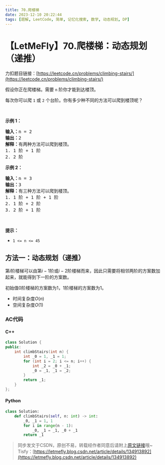 ```yaml
---
title: 70.爬楼梯
date: 2023-12-10 20:22:44
tags: [题解, LeetCode, 简单, 记忆化搜索, 数学, 动态规划, DP]
---
```


# 【LetMeFly】70.爬楼梯：动态规划（递推）

力扣题目链接：[https://leetcode.cn/problems/climbing-stairs/](https://leetcode.cn/problems/climbing-stairs/)

<p>假设你正在爬楼梯。需要 <code>n</code>&nbsp;阶你才能到达楼顶。</p>

<p>每次你可以爬 <code>1</code> 或 <code>2</code> 个台阶。你有多少种不同的方法可以爬到楼顶呢？</p>

<p>&nbsp;</p>

<p><strong>示例 1：</strong></p>

<pre>
<strong>输入：</strong>n = 2
<strong>输出：</strong>2
<strong>解释：</strong>有两种方法可以爬到楼顶。
1. 1 阶 + 1 阶
2. 2 阶</pre>

<p><strong>示例 2：</strong></p>

<pre>
<strong>输入：</strong>n = 3
<strong>输出：</strong>3
<strong>解释：</strong>有三种方法可以爬到楼顶。
1. 1 阶 + 1 阶 + 1 阶
2. 1 阶 + 2 阶
3. 2 阶 + 1 阶
</pre>

<p>&nbsp;</p>

<p><strong>提示：</strong></p>

<ul>
	<li><code>1 &lt;= n &lt;= 45</code></li>
</ul>


    
## 方法一：动态规划（递推）

第$i$阶楼梯可以由第$i-1$阶或$i-2$阶楼梯而来，因此只需要将相邻两阶的方案数加起来，就能得到下一阶的方案数。

初始值$0$阶楼梯的方案数为$1$，$1$阶楼梯的方案数为$1$。

+ 时间复杂度$O(n)$
+ 空间复杂度$O(1)$

### AC代码

#### C++

```cpp
class Solution {
public:
    int climbStairs(int n) {
        int _0 = 1, _1 = 1;
        for (int i = 2; i <= n; i++) {
            int _2 = _0 + _1;
            _0 = _1, _1 = _2;
        }
        return _1;
    }
};
```

#### Python

```python
class Solution:
    def climbStairs(self, n: int) -> int:
        _0, _1 = 1, 1
        for i in range(n - 1):
            _0, _1 = _1, _0 + _1
        return _1
```

> 同步发文于CSDN，原创不易，转载经作者同意后请附上[原文链接](https://blog.tisfy.eu.org/2023/12/10/LeetCode%200070.%E7%88%AC%E6%A5%BC%E6%A2%AF/)哦~
> Tisfy：[https://letmefly.blog.csdn.net/article/details/134913892](https://letmefly.blog.csdn.net/article/details/134913892)
